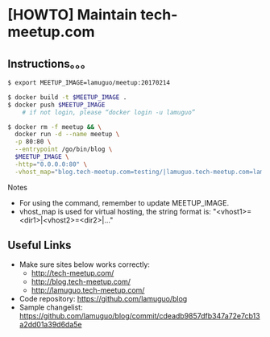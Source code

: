 # [HOWTO] Maintain tech-meetup.com

## Instructions。。。
```sh
$ export MEETUP_IMAGE=lamuguo/meetup:20170214

$ docker build -t $MEETUP_IMAGE .
$ docker push $MEETUP_IMAGE
    # if not login, please “docker login -u lamuguo”

$ docker rm -f meetup && \
  docker run -d --name meetup \
  -p 80:80 \
  --entrypoint /go/bin/blog \
  $MEETUP_IMAGE \
  -http="0.0.0.0:80" \
  -vhost_map="blog.tech-meetup.com=testing/|lamuguo.tech-meetup.com=lamuguo/"
```

Notes
- For using the command, remember to update MEETUP_IMAGE.
- vhost_map is used for virtual hosting, the string format is: "\<vhost1>=\<dir1>|\<vhost2>=\<dir2>|..."

## Useful Links
- Make sure sites below works correctly:
  * http://tech-meetup.com/
  * http://blog.tech-meetup.com/
  * http://lamuguo.tech-meetup.com/
- Code repository: https://github.com/lamuguo/blog
- Sample changelist: https://github.com/lamuguo/blog/commit/cdeadb9857dfb347a72e7cb13a2dd01a39d6da5e
